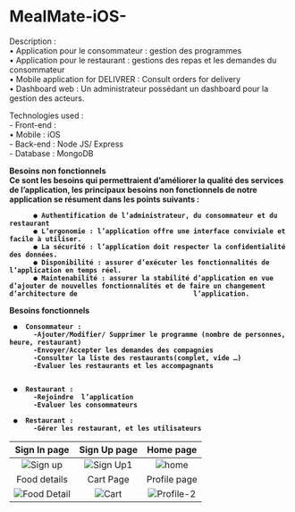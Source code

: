 # MealMate-iOS-

Description :<br/>
     • Application pour le consommateur : gestion des programmes <br/>
     • Application pour le restaurant : gestions des repas et les demandes du consommateur <br/>
     • Mobile application for DELIVRER : Consult orders for delivery <br/>
     • Dashboard web : Un administrateur possédant un dashboard pour la gestion des acteurs. <br/>

    
Technologies used : <br/>
    - Front-end :<br/>
         • Mobile : iOS <br/>
    - Back-end : Node JS/ Express <br/>
    - Database : MongoDB <br/>
    
    
    
    
<b>Besoins non fonctionnels<b/> <br/>
     Ce sont les besoins qui permettraient d’améliorer la qualité des services de l’application, les principaux besoins non fonctionnels de notre application se               résument dans les points suivants :

          ●	Authentification de l’administrateur, du consommateur et du restaurant 
          ●	L’ergonomie : l’application offre une interface conviviale et facile à utiliser.
          ●	La sécurité : l’application doit respecter la confidentialité des données.
          ●	Disponibilité : assurer d’exécuter les fonctionnalités de l’application en temps réel.
          ●	Maintenabilité : assurer la stabilité d’application en vue d’ajouter de nouvelles fonctionnalités et de faire un changement d’architecture de                             l’application.

     
 <b>Besoins fonctionnels<b/>
     
     ●  Consommateur : 
          -Ajouter/Modifier/ Supprimer le programme (nombre de personnes, heure, restaurant)
          -Envoyer/Accepter les demandes des compagnies
          -Consulter la liste des restaurants(complet, vide …) 
          -Evaluer les restaurants et les accompagnants 
      
     
     ●  Restaurant : 
          -Rejoindre  l’application 
          -Evaluer les consommateurs
      
     ●  Restaurant : 
          -Gérer les restaurant, et les utilisateurs  





|Sign In page|Sign Up page| Home page|
:-------:| :-----:| :--------:|
![Sign up](https://user-images.githubusercontent.com/53221125/199128662-de44cacc-c880-40ea-ab1d-ba6b391564a8.png)|![Sign Up1](https://user-images.githubusercontent.com/53221125/199127283-1bc9759a-5c33-4c95-9353-05d4e169b760.png)|![home](https://user-images.githubusercontent.com/53221125/199128255-e8b2853d-6e25-41b9-af94-d3a23d1b00bb.PNG)
|Food details |Cart Page| Profile page|
![Food Detail](https://user-images.githubusercontent.com/53221125/199128959-145e8ef2-9fda-4a9e-b841-b59026326238.png) |![Cart](https://user-images.githubusercontent.com/53221125/199128835-48226561-8a6c-4828-92f7-777b1ff0be7f.png)|![Profile-2](https://user-images.githubusercontent.com/53221125/199129125-e799e756-da28-44d0-be80-77225bd9fcd1.png)

